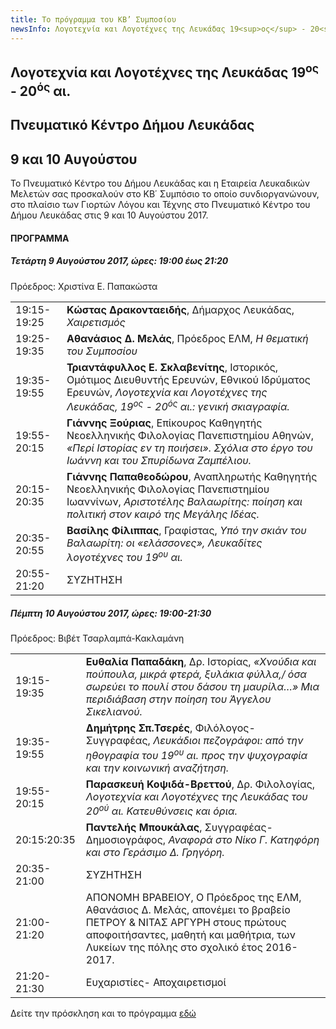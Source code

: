 ```yaml
---
title: Το πρόγραμμα του ΚΒ’ Συμποσίου
newsInfo: Λογοτεχνία και Λογοτέχνες της Λευκάδας 19<sup>ος</sup> - 20<sup>ός</sup> αι. Πνευματικό Κέντρο Δήμου Λευκάδας, 9 και 10 Αυγούστου.
---
```


## Λογοτεχνία και Λογοτέχνες της Λευκάδας 19<sup>ος</sup> - 20<sup>ός</sup> αι.
## Πνευματικό Κέντρο Δήμου Λευκάδας
## 9 και 10 Αυγούστου

Το Πνευματικό Κέντρο του Δήμου Λευκάδας και η Εταιρεία Λευκαδικών Μελετών σας προσκαλούν στο ΚΒ΄ Συμπόσιο το οποίο συνδιοργανώνουν, στο πλαίσιο των Γιορτών Λόγου και Τέχνης στο Πνευματικό Κέντρο του Δήμου Λευκάδας στις 9 και 10 Αυγούστου 2017.

#### ΠΡΟΓΡΑΜΜΑ

##### Τετάρτη 9 Αυγούστου 2017, ώρες: 19:00 έως 21:20

Πρόεδρος: Χριστίνα Ε. Παπακώστα

|                              |                        |
| :--------------------------- | :----------------------|
|19:15-19:25 |**Κώστας Δρακονταειδής**, Δήμαρχος Λευκάδας, *Χαιρετισμός*
|19:25-19:35 |**Αθανάσιος Δ. Μελάς**, Πρόεδρος ΕΛΜ, *Η θεματική του Συμποσίου*
|19:35-19:55 |**Τριαντάφυλλος Ε. Σκλαβενίτης**, Ιστορικός, Ομότιμος Διευθυντής Ερευνών, Εθνικού Ιδρύματος Ερευνών, *Λογοτεχνία και Λογοτέχνες της Λευκάδας, 19<sup>ος</sup> - 20<sup>ός</sup> αι.: γενική σκιαγραφία.*
|19:55-20:15 |**Γιάννης Ξούριας**, Επίκουρος Καθηγητής Νεοελληνικής Φιλολογίας Πανεπιστημίου Αθηνών, *«Περί Ιστορίας εν τη ποιήσει». Σχόλια στο έργο του Ιωάννη και του Σπυρίδωνα Ζαμπέλιου.*
|20:15-20:35 |**Γιάννης Παπαθεοδώρου**, Αναπληρωτής Καθηγητής Νεοελληνικής Φιλολογίας Πανεπιστημίου Ιωαννίνων, *Αριστοτέλης Βαλαωρίτης: ποίηση και πολιτική στον καιρό της Μεγάλης Ιδέας.*
|20:35-20:55 |**Βασίλης Φίλιππας**, Γραφίστας, *Υπό την σκιάν του Βαλαωρίτη: οι «ελάσσονες», Λευκαδίτες λογοτέχνες του 19<sup>ου</sup> αι.*
|20:55-21:20 |ΣΥΖΗΤΗΣΗ

##### Πέμπτη 10 Αυγούστου 2017, ώρες: 19:00-21:30

Πρόεδρος: Βιβέτ Τσαρλαμπά-Κακλαμάνη

|                              |                        |
| :--------------------------- | :----------------------|
|19:15-19:35 |**Ευθαλία Παπαδάκη**,  Δρ. Ιστορίας, *«Χνούδια και πούπουλα, μικρά φτερά, ξυλάκια φύλλα,/ όσα σωρεύει το πουλί στου δάσου τη μαυρίλα…» Μια περιδιάβαση στην ποίηση του Άγγελου Σικελιανού.*
|19:35-19:55 |**Δημήτρης Σπ.Τσερές**, Φιλόλογος- Συγγραφέας, *Λευκάδιοι πεζογράφοι: από την ηθογραφία του 19<sup>ου</sup> αι. προς την ψυχογραφία και την κοινωνική αναζήτηση.*
|19:55-20:15 |**Παρασκευή Κοψιδά-Βρεττού**, Δρ. Φιλολογίας, *Λογοτεχνία και Λογοτέχνες της Λευκάδας του 20<sup>ού</sup> αι. Κατευθύνσεις και όρια.*
|20:15:20:35 |**Παντελής Μπουκάλας**, Συγγραφέας-Δημοσιογράφος, *Αναφορά στο Νίκο Γ. Κατηφόρη και στο Γεράσιμο Δ. Γρηγόρη.*
|20:35-21:00 |ΣΥΖΗΤΗΣΗ
|21:00-21:20 |ΑΠΟΝΟΜΗ ΒΡΑΒΕΙΟΥ, Ο Πρόεδρος της ΕΛΜ, Αθανάσιος Δ. Μελάς, απονέμει το βραβείο ΠΕΤΡΟΥ & ΝΙΤΑΣ ΑΡΓΥΡΗ στους πρώτους αποφοιτήσαντες, μαθητή και μαθήτρια, των Λυκείων της πόλης στο σχολικό έτος 2016-2017.
|21:20-21:30 |Ευχαριστίες- Αποχαιρετισμοί

Δείτε την πρόσκληση και το πρόγραμμα [εδώ](/documents/prosklhsh_symposio_22.pdf)
